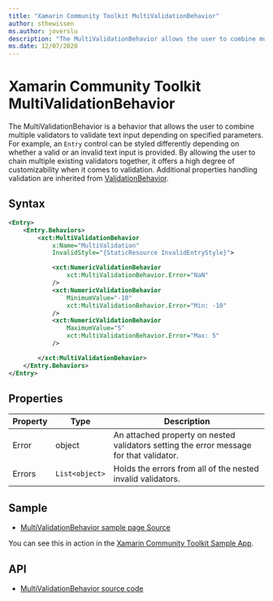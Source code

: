 ```yaml
---
title: "Xamarin Community Toolkit MultiValidationBehavior"
author: sthewissen
ms.author: joverslu
description: "The MultiValidationBehavior allows the user to combine multiple validators to validate text input depending on specified parameters."
ms.date: 12/07/2020
---
```


# Xamarin Community Toolkit MultiValidationBehavior

The MultiValidationBehavior is a behavior that allows the user to combine multiple validators to validate text input depending on specified parameters. For example, an `Entry` control can be styled differently depending on whether a valid or an invalid text input is provided. By allowing the user to chain multiple existing validators together, it offers a high degree of customizability when it comes to validation. Additional properties handling validation are inherited from [ValidationBehavior](/xamarin-communitytoolkit/behaviors/validationbehavior).

## Syntax

```xml
<Entry>
    <Entry.Behaviors>
        <xct:MultiValidationBehavior 
            x:Name="MultiValidation"
            InvalidStyle="{StaticResource InvalidEntryStyle}">

            <xct:NumericValidationBehavior 
                xct:MultiValidationBehavior.Error="NaN" 
            />
            <xct:NumericValidationBehavior 
                MinimumValue="-10"
                xct:MultiValidationBehavior.Error="Min: -10" 
            />
            <xct:NumericValidationBehavior 
                MaximumValue="5"
                xct:MultiValidationBehavior.Error="Max: 5" 
            />

        </xct:MultiValidationBehavior>
    </Entry.Behaviors>
</Entry>
```

## Properties

|Property  |Type  |Description  |
|---------|---------|---------|
| Error | object | An attached property on nested validators setting the error message for that validator. |
| Errors | `List<object>` | Holds the errors from all of the nested invalid validators. |

## Sample

- [MultiValidationBehavior sample page Source](https://github.com/xamarin/XamarinCommunityToolkit/blob/main/src/CommunityToolkit/Xamarin.CommunityToolkit.Sample/Pages/Behaviors/MultiValidationBehaviorPage.xaml)

You can see this in action in the [Xamarin Community Toolkit Sample App](https://github.com/xamarin/XamarinCommunityToolkit).

## API

* [MultiValidationBehavior source code](https://github.com/xamarin/XamarinCommunityToolkit/blob/main/src/CommunityToolkit/Xamarin.CommunityToolkit/Behaviors/Validators/MultiValidationBehavior.shared.cs)
